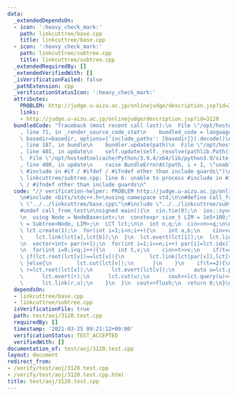 ```yaml
---
data:
  _extendedDependsOn:
  - icon: ':heavy_check_mark:'
    path: linkcuttree/base.cpp
    title: linkcuttree/base.cpp
  - icon: ':heavy_check_mark:'
    path: linkcuttree/subtree.cpp
    title: linkcuttree/subtree.cpp
  _extendedRequiredBy: []
  _extendedVerifiedWith: []
  _isVerificationFailed: false
  _pathExtension: cpp
  _verificationStatusIcon: ':heavy_check_mark:'
  attributes:
    PROBLEM: http://judge.u-aizu.ac.jp/onlinejudge/description.jsp?id=3120
    links:
    - http://judge.u-aizu.ac.jp/onlinejudge/description.jsp?id=3120
  bundledCode: "Traceback (most recent call last):\n  File \"/opt/hostedtoolcache/Python/3.9.4/x64/lib/python3.9/site-packages/onlinejudge_verify/documentation/build.py\"\
    , line 71, in _render_source_code_stat\n    bundled_code = language.bundle(stat.path,\
    \ basedir=basedir, options={'include_paths': [basedir]}).decode()\n  File \"/opt/hostedtoolcache/Python/3.9.4/x64/lib/python3.9/site-packages/onlinejudge_verify/languages/cplusplus.py\"\
    , line 187, in bundle\n    bundler.update(path)\n  File \"/opt/hostedtoolcache/Python/3.9.4/x64/lib/python3.9/site-packages/onlinejudge_verify/languages/cplusplus_bundle.py\"\
    , line 401, in update\n    self.update(self._resolve(pathlib.Path(included), included_from=path))\n\
    \  File \"/opt/hostedtoolcache/Python/3.9.4/x64/lib/python3.9/site-packages/onlinejudge_verify/languages/cplusplus_bundle.py\"\
    , line 400, in update\n    raise BundleErrorAt(path, i + 1, \"unable to process\
    \ #include in #if / #ifdef / #ifndef other than include guards\")\nonlinejudge_verify.languages.cplusplus_bundle.BundleErrorAt:\
    \ linkcuttree/subtree.cpp: line 6: unable to process #include in #if / #ifdef\
    \ / #ifndef other than include guards\n"
  code: "// verification-helper: PROBLEM http://judge.u-aizu.ac.jp/onlinejudge/description.jsp?id=3120\n\
    \n#include <bits/stdc++.h>\nusing namespace std;\n\n#define call_from_test\n#include\
    \ \"../../linkcuttree/base.cpp\"\n#include \"../../linkcuttree/subtree.cpp\"\n\
    #undef call_from_test\n\nsigned main(){\n  cin.tie(0);\n  ios::sync_with_stdio(0);\n\
    \n  using Node = NodeBase<int>;\n  constexpr size_t LIM = 1e5+100;\n  using LCT\
    \ = Subtree<Node, LIM>;\n  LCT lct;\n\n  int n,q;\n  cin>>n>>q;\n\n  for(int i=0;i<=n;i++)\
    \ lct.create(1);\n  for(int i=1;i<n;i++){\n    int a,b;\n    cin>>a>>b;\n    lct.evert(lct[b]);\n\
    \    lct.link(lct[a],lct[b]);\n  }\n  lct.evert(lct[1]);\n  lct.link(lct[0],lct[1]);\n\
    \n  vector<int> par(n+1);\n  for(int i=1;i<=n;i++) par[i]=lct.idx(lct.parent(lct[i]));\n\
    \n  for(int i=0;i<q;i++){\n    int t,v;\n    cin>>t>>v;\n    if(t==1){\n     \
    \ if(lct.root(lct[v])==lct[v]){\n        lct.link(lct[par[v]],lct[v]);\n     \
    \ }else{\n        lct.cut(lct[v]);\n      }\n    }\n    if(t==2){\n      auto\
    \ r=lct.root(lct[v]);\n      lct.evert(lct[v]);\n      auto u=lct.parent(r);\n\
    \      lct.evert(r);\n      lct.cut(u);\n      cout<<lct.query(u)<<\"\\n\";\n\
    \      lct.link(r,u);\n    }\n  }\n  cout<<flush;\n  return 0;\n}\n"
  dependsOn:
  - linkcuttree/base.cpp
  - linkcuttree/subtree.cpp
  isVerificationFile: true
  path: test/aoj/3120.test.cpp
  requiredBy: []
  timestamp: '2021-03-25 09:21:12+09:00'
  verificationStatus: TEST_ACCEPTED
  verifiedWith: []
documentation_of: test/aoj/3120.test.cpp
layout: document
redirect_from:
- /verify/test/aoj/3120.test.cpp
- /verify/test/aoj/3120.test.cpp.html
title: test/aoj/3120.test.cpp
---
```

